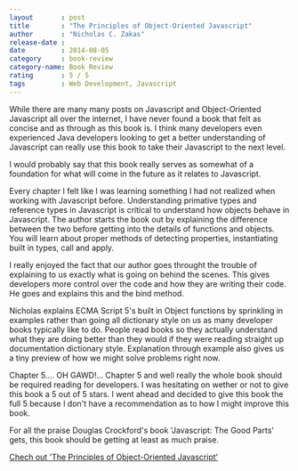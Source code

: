 ```yaml
---
layout       : post
title        : "The Principles of Object-Oriented Javascript"
author       : "Nicholas C. Zakas"
release-date :
date         : 2014-08-05
category     : book-review
category-name: Book Review
rating       : 5 / 5
tags         : Web Development, Javascript
---
```


While there are many many posts on Javascript and Object-Oriented Javascript all over the internet, I have never found a book that felt as concise and as through as this book is. I think many developers even experienced Java developers looking to get a better understanding of Javascript can really use this book to take their Javascript to the next level.

I would probably say that this book really serves as somewhat of a foundation for what will come in the future as it relates to Javascript.

Every chapter I felt like I was learning something I had not realized when working with Javascript before. Understanding primative types and reference types in Javascript is critical to understand how objects behave in Javascript. The author starts the book out by explaining the difference between the two before getting into the details of functions and objects. You will learn about proper methods of detecting properties, instantiating built in types, call and apply.

I really enjoyed the fact that our author goes throught the trouble of explaining to us exactly what is going on behind the scenes. This gives developers more control over the code and how they are writing their code. He goes and explains this and the bind method.

Nicholas explains ECMA Script 5's built in Object functions by sprinkling in examples rather than going all dictionary style on us as many developer books typically like to do. People read books so they actually understand what they are doing better than they would if they were reading straight up documentation dictionary style. Explanation through example also gives us a tiny preview of how we might solve problems right now.

Chapter 5.... OH GAWD!... Chapter 5 and well really the whole book should be required reading for developers. I was hesitating on wether or not to give this book a 5 out of 5 stars. I went ahead and decided to give this book the full 5 because I don't have a recommendation as to how I might improve this book.

For all the praise Douglas Crockford's book 'Javascript: The Good Parts' gets, this book should be getting at least as much praise.

[Chech out 'The Principles of Object-Oriented Javascript'](http://shop.oreilly.com/product/9781593275402.do)